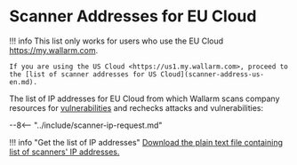 [file-ips-list]: ../downloads/scanner-ip-addresses-eu.txt

# Scanner Addresses for EU Cloud

!!! info
    This list only works for users who use the EU Cloud <https://my.wallarm.com>.
    
    If you are using the US Cloud <https://us1.my.wallarm.com>, proceed to the [list of scanner addresses for US Cloud](scanner-address-us-en.md).

The list of IP addresses for EU Cloud from which Wallarm scans company resources for [vulnerabilities](../glossary-en.md#vulnerability) and rechecks attacks and vulnerabilities:

--8<-- "../include/scanner-ip-request.md"

!!! info "Get the list of IP addresses"
    [Download the plain text file containing list of scanners' IP addresses.][file-ips-list]